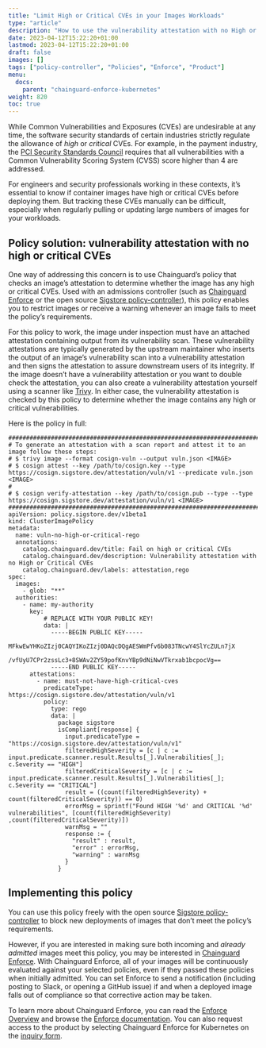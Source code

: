 ```yaml
---
title: "Limit High or Critical CVEs in your Images Workloads"
type: "article"
description: "How to use the vulnerability attestation with no High or Critical CVEs Policy"
date: 2023-04-12T15:22:20+01:00
lastmod: 2023-04-12T15:22:20+01:00
draft: false
images: []
tags: ["policy-controller", "Policies", "Enforce", "Product"]
menu:
  docs:
    parent: "chainguard-enforce-kubernetes"
weight: 820
toc: true
---
```


While Common Vulnerabilities and Exposures (CVEs) are undesirable at any time, the software security standards of certain industries strictly regulate the allowance of _high_ or _critical_ CVEs.  For example, in the payment industry, the [PCI Security Standards Council](https://www.pcisecuritystandards.org/) requires that all vulnerabilities with a Common Vulnerability Scoring System (CVSS) score higher than 4 are addressed.

For engineers and security professionals working in these contexts, it’s essential to know if container images have high or critical CVEs before deploying them. But tracking these CVEs manually can be difficult, especially when regularly pulling or updating large numbers of images for your workloads.

## Policy solution: vulnerability attestation with no high or critical CVEs

One way of addressing this concern is to use Chainguard’s policy that checks an image’s attestation to determine whether the image has any high or critical CVEs. Used with an admissions controller (such as [Chainguard Enforce](https://www.chainguard.dev/chainguard-enforce) or the open source [Sigstore policy-controller](/open-source/sigstore/policy-controller/how-to-install-policy-controller)), this policy enables you to restrict images or receive a warning whenever an image fails to meet the policy’s requirements.

For this policy to work, the image under inspection must have an attached attestation containing output from its vulnerability scan. These vulnerability attestations are typically generated by the upstream maintainer who inserts the output of an image’s vulnerability scan into a vulnerability attestation and then signs the attestation to assure downstream users of its integrity. If the image doesn’t have a vulnerability attestation or you want to double check the attestation, you can also create a vulnerability attestation yourself using a scanner like [Trivy](https://trivy.dev/). In either case, the vulnerability attestation is checked by this policy to determine whether the image contains any high or critical vulnerabilities.

Here is the policy in full:

```
#############################################################################################
# To generate an attestation with a scan report and attest it to an image follow these steps:
# $ trivy image --format cosign-vuln --output vuln.json <IMAGE>
# $ cosign attest --key /path/to/cosign.key --type https://cosign.sigstore.dev/attestation/vuln/v1 --predicate vuln.json <IMAGE>
#
# $ cosign verify-attestation --key /path/to/cosign.pub --type --type https://cosign.sigstore.dev/attestation/vuln/v1 <IMAGE>
#############################################################################################
apiVersion: policy.sigstore.dev/v1beta1
kind: ClusterImagePolicy
metadata:
  name: vuln-no-high-or-critical-rego
  annotations:
    catalog.chainguard.dev/title: Fail on high or critical CVEs
    catalog.chainguard.dev/description: Vulnerability attestation with no High or Critical CVEs
    catalog.chainguard.dev/labels: attestation,rego
spec:
  images:
    - glob: "**"
  authorities:
    - name: my-authority
      key:
          # REPLACE WITH YOUR PUBLIC KEY!
          data: |
            -----BEGIN PUBLIC KEY-----
            MFkwEwYHKoZIzj0CAQYIKoZIzj0DAQcDQgAESWmPfv6b083TNcwY4SlYcZULn7jX
            /vfUyU7CPr2zssLc3+8SWAv2ZY59pofKnvYBp9dNiNwVTkrxab1bcpocVg==
            -----END PUBLIC KEY-----
      attestations:
        - name: must-not-have-high-critical-cves
          predicateType: https://cosign.sigstore.dev/attestation/vuln/v1
          policy:
            type: rego
            data: |
              package sigstore
              isCompliant[response] {
                input.predicateType = "https://cosign.sigstore.dev/attestation/vuln/v1"
                filteredHighSeverity = [c | c := input.predicate.scanner.result.Results[_].Vulnerabilities[_]; c.Severity == "HIGH"]
                filteredCriticalSeverity = [c | c := input.predicate.scanner.result.Results[_].Vulnerabilities[_]; c.Severity == "CRITICAL"]
                result = ((count(filteredHighSeverity) + count(filteredCriticalSeverity)) == 0)
                errorMsg = sprintf("Found HIGH '%d' and CRITICAL '%d' vulnerabilities", [count(filteredHighSeverity) ,count(filteredCriticalSeverity)])
                warnMsg = ""
                response := {
                  "result" : result,
                  "error" : errorMsg,
                  "warning" : warnMsg
                }
              }
```

## Implementing this policy

You can use this policy freely with the open source [Sigstore policy-controller](https://edu.chainguard.dev/open-source/sigstore/policy-controller/how-to-install-policy-controller) to block new deployments of images that don’t meet the policy’s requirements.

However, if you are interested in making sure both incoming and _already admitted_ images meet this policy, you may be interested in [Chainguard Enforce](https://www.chainguard.dev/chainguard-enforce). With Chainguard Enforce, all of your images will be continuously evaluated against your selected policies, even if they passed these policies when initially admitted. You can set Enforce to send a notification (including posting to Slack, or opening a GitHub issue) if and when a deployed image falls out of compliance so that corrective action may be taken.

To learn more about Chainguard Enforce, you can read the [Enforce Overview](/chainguard/chainguard-enforce/chainguard-enforce-kubernetes/enforce-overview/) and browse the [Enforce documentation](/chainguard/chainguard-enforce/chainguard-enforce-kubernetes/). You can also request access to the product by selecting Chainguard Enforce for Kubernetes on the [inquiry form](https://www.chainguard.dev/contact?utm_source=docs).
